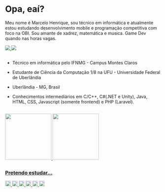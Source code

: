 <!--
**NotRiemannCousin/NotRiemannCousin** is a ✨ _special_ ✨ repository because its `README.md` (this file) appears on your GitHub profile.

Here are some ideas to get you started:

- 🔭 I’m currently working on ...
- 🌱 I’m currently learning ...
- 👯 I’m looking to collaborate on ...
- 🤔 I’m looking for help with ...
- 💬 Ask me about ...
- 📫 How to reach me: ...
- 😄 Pronouns: ...
- ⚡ Fun fact: ...
-->
# Opa, eaí?

Meu nome é Marcelo Henrique, sou técnico em informática e atualmente estou estudando desenvolvimento mobile e programação competitiva com foco na OBI. Sou amante de xadrez, matemática e musica. Game Dev quando nas horas vagas.

<a href="https://www.linkedin.com/in/marcelo-henrique-2327b423a/">
  <img src="https://img.shields.io/badge/LinkedIn-0077B5?style=for-the-badge&logo=linkedin&logoColor=white">
</a>
<a
href="https://youtube.com/@dioitadori">
<img src="https://img.shields.io/badge/Youtube-E62712?style=for-the-badge&logo=YouTube&logoColor=white">
</a>

##

- Técnico em informática pelo IFNMG - Campus Montes Claros

- Estudante de Ciência da Computação 1/8 na UFU - Universidade Federal de Uberlândia

- Uberlândia - MG, Brasil

- Conhecimentos intermediários em C/C++, C#(.NET e Unity), Java, HTML, CSS, Javascript (somente frontend) e PHP (Laravel).

##

<div>
<a href="https://github.com/NotRiemannCousin?tab=repositories">
<img height="150cm" src="https://github-readme-stats.vercel.app/api?username=NotRiemannCousin&show_icons=true&border_radius=30&theme=radical">


<img height="150cm" src="https://github-readme-stats.vercel.app/api/top-langs/?username=NotRiemannCousin&border_radius=20&theme=radical">

</div>

##

##
### Pretendo estudar...
<div>

<img height="18cm" src="https://img.shields.io/badge/C%2B%2B-00599C?style=for-the-badge&logo=c%2B%2B&logoColor=white">
<img height="18cm" src="https://img.shields.io/badge/C%23-239120?style=for-the-badge&logo=c-sharp&logoColor=white">
<img height="18cm" src="https://img.shields.io/badge/Unity-100000?style=for-the-badge&logo=unity&logoColor=white">
<img height="18cm" src="https://img.shields.io/badge/HTML5-E34F26?style=for-the-badge&logo=html5&logoColor=white">
<img height="18cm" src="https://img.shields.io/badge/CSS-239120?&style=for-the-badge&logo=css3&logoColor=white">
<img height="18cm" src="https://img.shields.io/badge/JavaScript-F7DF1E?style=for-the-badge&logo=javascript&logoColor=black">

</div>
